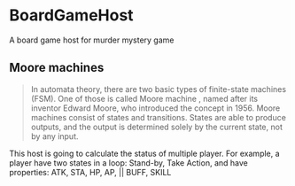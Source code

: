 # BoardGameHost
A board game host for murder mystery game

## Moore machines
> In automata theory, there are two basic types of finite-state machines (FSM). One of those is called Moore machine , named after its inventor Edward Moore, who introduced the concept in 1956. Moore machines consist of states and transitions. States are able to produce outputs, and the output is determined solely by the current state, not by any input.

This host is going to calculate the status of multiple player. For example, a player have two states in a loop: Stand-by, Take Action, and have properties: ATK, STA, HP, AP, || BUFF, SKILL